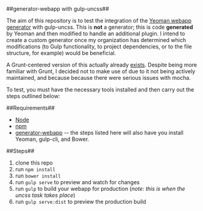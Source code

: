 ##generator-webapp with gulp-uncss##

The aim of this repository is to test the integration of the [Yeoman webapp generator](https://github.com/yeoman/generator-webapp) with gulp-uncss. This is **not** a generator; this is code **generated** by Yeoman and then modified to handle an additional plugin. I intend to create a custom generator once my organization has determined which modifications (to Gulp functionality, to project dependencies, or to the file structure, for example) would be beneficial.

A Grunt-centered version of this actually already [exists]("https://github.com/addyosmani/generator-webapp-uncss"). Despite being more familiar with Grunt, I decided not to make use of due to it not being actively maintained, and because because there were serious issues with mocha.

To test, you must have the necessary tools installed and then carry out the steps outlined below:

##Requirements##

* [Node](https://nodejs.org/en/)
* [npm](https://www.npmjs.com/)
* [generator-webapp](https://github.com/yeoman/generator-webapp) -- the steps listed here will also have you install Yeoman, gulp-cli, and Bower.

##Steps##

1. clone this repo
2. run `npm install`
3. run `bower install`
4. run `gulp serve` to preview and watch for changes
5. run `gulp` to build your webapp for production (*note: this is when the uncss task takes place*)
6. run `gulp serve:dist` to preview the production build
